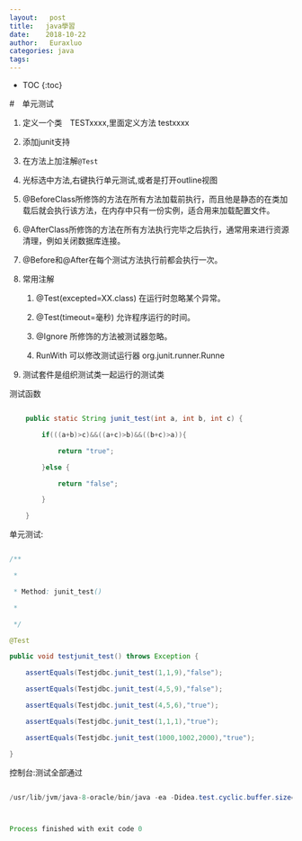 ```yaml
---
layout:   post          
title:   java學習        
date:    2018-10-22      
author:   Euraxluo           
categories: java
tags:
---
```

* TOC
{:toc}



#　单元测试
1. 定义一个类　TESTxxxx,里面定义方法 testxxxx
2. 添加junit支持

3. 在方法上加注解`@Test`

4. 光标选中方法,右键执行单元测试,或者是打开outline视图



5. @BeforeClass所修饰的方法在所有方法加载前执行，而且他是静态的在类加载后就会执行该方法，在内存中只有一份实例，适合用来加载配置文件。

6. @AfterClass所修饰的方法在所有方法执行完毕之后执行，通常用来进行资源清理，例如关闭数据库连接。

7. @Before和@After在每个测试方法执行前都会执行一次。

8. 常用注解

   1. @Test(excepted=XX.class) 在运行时忽略某个异常。

   2. @Test(timeout=毫秒) 允许程序运行的时间。

   3. @Ignore 所修饰的方法被测试器忽略。

   4. RunWith 可以修改测试运行器 org.junit.runner.Runne

9. 测试套件是组织测试类一起运行的测试类



测试函数



```java

    public static String junit_test(int a, int b, int c) {

        if(((a+b)>c)&&((a+c)>b)&&((b+c)>a)){

            return "true";

        }else {

            return "false";

        }

    }

```







单元测试:



```java

/**

 *

 * Method: junit_test()

 *

 */

@Test

public void testjunit_test() throws Exception {

    assertEquals(Testjdbc.junit_test(1,1,9),"false");

    assertEquals(Testjdbc.junit_test(4,5,9),"false");

    assertEquals(Testjdbc.junit_test(4,5,6),"true");

    assertEquals(Testjdbc.junit_test(1,1,1),"true");

    assertEquals(Testjdbc.junit_test(1000,1002,2000),"true");

}

```







控制台:测试全部通过



```java

/usr/lib/jvm/java-8-oracle/bin/java -ea -Didea.test.cyclic.buffer.size=1048576 -javaagent:/home/java/idea/idea-IU-182.4505.22/lib/idea_rt.jar=40075:/home/java/idea/idea-IU-182.4505.22/bin -Dfile.encoding=UTF-8 -classpath /home/java/idea/idea-IU-182.4505.22/lib/idea_rt.jar:/home/java/idea/idea-IU-182.4505.22/plugins/junit/lib/junit-rt.jar:/home/java/idea/idea-IU-182.4505.22/plugins/junit/lib/junit5-rt.jar:/usr/lib/jvm/java-8-oracle/jre/lib/charsets.jar:/usr/lib/jvm/java-8-oracle/jre/lib/deploy.jar:/usr/lib/jvm/java-8-oracle/jre/lib/ext/cldrdata.jar:/usr/lib/jvm/java-8-oracle/jre/lib/ext/dnsns.jar:/usr/lib/jvm/java-8-oracle/jre/lib/ext/jaccess.jar:/usr/lib/jvm/java-8-oracle/jre/lib/ext/jfxrt.jar:/usr/lib/jvm/java-8-oracle/jre/lib/ext/localedata.jar:/usr/lib/jvm/java-8-oracle/jre/lib/ext/nashorn.jar:/usr/lib/jvm/java-8-oracle/jre/lib/ext/sunec.jar:/usr/lib/jvm/java-8-oracle/jre/lib/ext/sunjce_provider.jar:/usr/lib/jvm/java-8-oracle/jre/lib/ext/sunpkcs11.jar:/usr/lib/jvm/java-8-oracle/jre/lib/ext/zipfs.jar:/usr/lib/jvm/java-8-oracle/jre/lib/javaws.jar:/usr/lib/jvm/java-8-oracle/jre/lib/jce.jar:/usr/lib/jvm/java-8-oracle/jre/lib/jfr.jar:/usr/lib/jvm/java-8-oracle/jre/lib/jfxswt.jar:/usr/lib/jvm/java-8-oracle/jre/lib/jsse.jar:/usr/lib/jvm/java-8-oracle/jre/lib/management-agent.jar:/usr/lib/jvm/java-8-oracle/jre/lib/plugin.jar:/usr/lib/jvm/java-8-oracle/jre/lib/resources.jar:/usr/lib/jvm/java-8-oracle/jre/lib/rt.jar:/home/java/code/wkc/out/production/wkc:/opt/apache-tomcat-8.5.34/lib/jsp-api.jar:/opt/apache-tomcat-8.5.34/lib/servlet-api.jar:/opt/apache-tomcat-8.5.34/lib/mysql-connector-java-8.0.13.jar:/home/euraxluo/.m2/repository/junit/junit/4.12/junit-4.12.jar:/home/euraxluo/.m2/repository/org/hamcrest/hamcrest-core/1.3/hamcrest-core-1.3.jar com.intellij.rt.execution.junit.JUnitStarter -ideVersion5 -junit4 test.com.bean.TestjdbcTest,testjunit_test



Process finished with exit code 0



```



